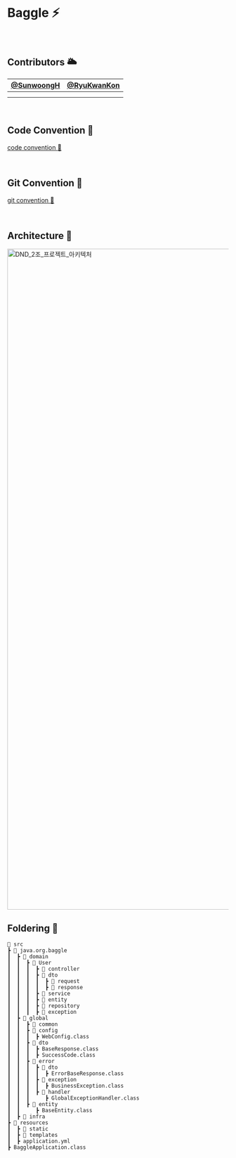 #  Baggle ⚡️
### 

<br>

## Contributors 🌥
| [@SunwoongH](https://github.com/SunwoongH) | [@RyuKwanKon](https://github.com/RyuKwanKon) |
| :---: | :---: |
||
||

<br>

## Code Convention 🍃
[code convention 🍃](https://devjoy.notion.site/Code-Convention-ba964abf86084b5481968bdbfcc4dfc3?pvs=4)

<br>

## Git Convention 🍃
[git convention 🍃](https://devjoy.notion.site/Git-Convention-09399d51e27d4ca48e9dceabde03bc3e?pvs=4)

<br>

## Architecture 🍃
<img width="1504" alt="DND_2조_프로젝트_아키텍처" src="https://github.com/dnd-side-project/dnd-9th-2-backend/assets/81796317/c6782c12-e41d-4d3f-bc89-0f4623cd5684">

<br>

## Foldering 📂
```
📂 src
┣ 📂 java.org.baggle
┃  ┣ 📂 domain
┃  ┃  ┣ 📂 User
┃  ┃  ┃  ┣ 📂 controller
┃  ┃  ┃  ┣ 📂 dto
┃  ┃  ┃  ┃  ┣ 📂 request
┃  ┃  ┃  ┃  ┣ 📂 response
┃  ┃  ┃  ┣ 📂 service
┃  ┃  ┃  ┣ 📂 entity
┃  ┃  ┃  ┣ 📂 repository
┃  ┃  ┃  ┣ 📂 exception
┃  ┣ 📂 global
┃  ┃  ┣ 📂 common
┃  ┃  ┣ 📂 config
┃  ┃  ┃  ┣ WebConfig.class
┃  ┃  ┣ 📂 dto
┃  ┃  ┃  ┣ BaseResponse.class
┃  ┃  ┃  ┣ SuccessCode.class
┃  ┃  ┣ 📂 error
┃  ┃  ┃  ┣ 📂 dto
┃  ┃  ┃  ┃  ┣ ErrorBaseResponse.class
┃  ┃  ┃  ┣ 📂 exception
┃  ┃  ┃  ┃  ┣ BusinessException.class
┃  ┃  ┃  ┣ 📂 handler
┃  ┃  ┃     ┣ GlobalExceptionHandler.class
┃  ┃  ┣ 📂 entity
┃  ┃     ┣ BaseEntity.class
┃  ┣ 📂 infra
┣ 📂 resources
┃  ┣ 📂 static
┃  ┣ 📂 templates
┃  ┣ application.yml
┣ BaggleApplication.class
```
